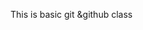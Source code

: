 This is basic git &github class
<!---
VishalNalmala01/VishalNalmala01 is a ✨ special ✨ repository because its `README.md` (this file) appears on your GitHub profile.
You can click the Preview link to take a look at your changes.
--->
